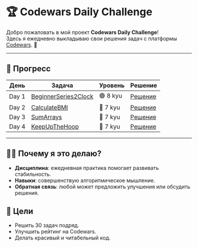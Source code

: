 # 🏆 Codewars Daily Challenge

Добро пожаловать в мой проект **Codewars Daily Challenge**!  
Здесь я ежедневно выкладываю свои решения задач с платформы [Codewars](https://www.codewars.com). 🚀

---

## 📅 Прогресс

| День  | Задача | Уровень  | Решение |
|-------|-----|----------|------|
| Day 1 | [BeginnerSeries2Clock](#) | 🟢 8 kyu | [Решение](https://github.com/TadoHopsky/Codewars-tasks/blob/master/tasks/day1/BeginnerSeries2Clock.java) |
| Day 2 | [CalculateBMI](#) | 🔵 7 kyu | [Решение](tasks/day2/CalculateBMI.java) |
| Day 3 | [SumArrays](#)    | 🔵 7 kyu | [Решение](tasks/day3/SumArrays.java)     |
| Day 4 | [KeepUpTheHoop](#)    | 🔵 7 kyu | [Решение](tasks/dey4/KeepUpTheHoop.java)     |

---
## 🧑‍💻 Почему я это делаю?

- **Дисциплина**: ежедневная практика помогает развивать стабильность.
- **Навыки**: совершенствую алгоритмическое мышление.
- **Обратная связь**: любой может предложить улучшения или обсудить решения.

## 🌟 Цели
- Решить 30 задач подряд.
- Улучшить рейтинг на Codewars.
- Делать красивый и читабельный код.

